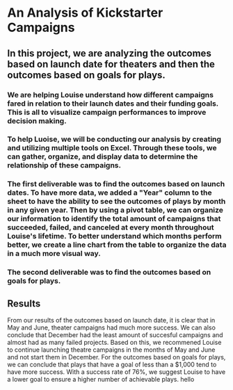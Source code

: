 # An Analysis of Kickstarter Campaigns

## In this project, we are analyzing the outcomes based on launch date for theaters and then the outcomes based on goals for plays. 

### We are helping Louise understand how different campaigns fared in relation to their launch dates and their funding goals. This is all to visualize campaign performances to improve decision making. 

### To help Luoise, we will be conducting our analysis by creating and utilizing multiple tools on Excel. Through these tools, we can gather, organize, and display data to determine the relationship of these campaigns.

### The first deliverable was to find the outcomes based on launch dates. To have more data, we added a "Year" column to the sheet to have the ability to see the outcomes of plays by month in any given year. Then by using a pivot table, we can organize our information to identify the total amount of campaigns that succeeded, failed, and canceled at every month throughout Louise's lifetime. To better understand which months perform better, we create a line chart from the table to organize the data in a much more visual way. 

### The second deliverable was to find the outcomes based on goals for plays. 

###

## Results

From our results of the outcomes based on launch date, it is clear that in May and June, theater campaigns had much more success. We can also conclude that December had the least amount of succesful campaigns and almost had as many failed projects. Based on this, we recommened Louise to continue launching theatre campaigns in the months of May and June and not start them in December. For the outcomes based on goals for plays, we can conclude that plays that have a goal of less than a $1,000 tend to have more success. With a success rate of 76%, we suggest Louise to have a lower goal to ensure a higher number of achievable plays.
hello
